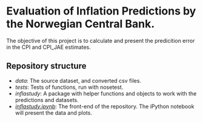 # Evaluation of Inflation Predictions by the Norwegian Central Bank.

The objective of this project is to calculate and present the predicition
error in the CPI and CPI_JAE estimates.

## Repository structure

- *data*: The source dataset, and converted csv files.
- *tests*: Tests of functions, run with nosetest.
- *inflastudy*: A package with helper functions and objects to work with the 
predictions and datasets.
- *[inflastudy.ipynb](inflastudy.ipynb)*: The front-end of the repository. The iPython notebook 
will present the data and plots.
